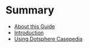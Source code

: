 # Summary

* [About this Guide](README.md)
* [Introduction](chapter1.md)
* [Using Dotsphere Casepedia](what-is-dotsphere-casepedia.md)


